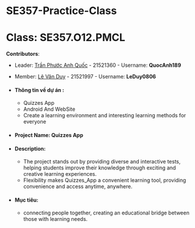  # SE357-Practice-Class

# **Class**: SE357.O12.PMCL

**Contributors**:
  * Leader: [Trần Phước Anh Quốc](https://github.com/QuocAnh189) - 21521360 - Username: **QuocAnh189**
  * Member: [Lê Văn Duy](https://github.com/LeDuy0806) - 21521997 - Username: **LeDuy0806**


* #### Thông tin về dự án :
  * Quizzes App
  * Android And WebSite
  * Create a learning environment and interesting learning methods for everyone

* #### Project Name: Quizzes App 
* #### Description: 
   * The project stands out by providing diverse and interactive tests, helping students improve their knowledge through exciting and creative learning experiences.
   * Flexibility makes Quizzes_App a convenient learning tool, providing convenience and access anytime, anywhere.
* #### Mục tiêu:
  * connecting people together, creating an educational bridge between those with learning needs.

